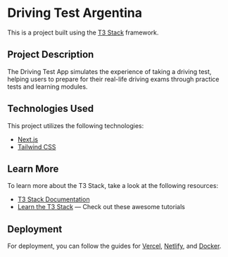 # Driving Test Argentina

This is a project built using the [T3 Stack](https://create.t3.gg/) framework.

## Project Description

The Driving Test App simulates the experience of taking a driving test, helping users to prepare for their real-life driving exams through practice tests and learning modules.

## Technologies Used

This project utilizes the following technologies:

- [Next.js](https://nextjs.org)
- [Tailwind CSS](https://tailwindcss.com)

## Learn More

To learn more about the T3 Stack, take a look at the following resources:

- [T3 Stack Documentation](https://create.t3.gg/)
- [Learn the T3 Stack](https://create.t3.gg/en/faq#what-learning-resources-are-currently-available) — Check out these awesome tutorials

## Deployment

For deployment, you can follow the guides for [Vercel](https://create.t3.gg/en/deployment/vercel), [Netlify](https://create.t3.gg/en/deployment/netlify), and [Docker](https://create.t3.gg/en/deployment/docker).
